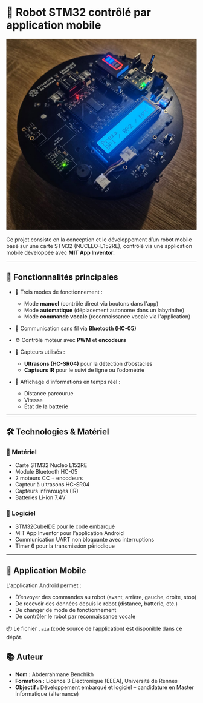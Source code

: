 # 🤖 Robot STM32 contrôlé par application mobile

![Robot](robot.png)

Ce projet consiste en la conception et le développement d’un robot mobile basé sur une carte STM32 (NUCLEO-L152RE), contrôlé via une application mobile développée avec **MIT App Inventor**.

---

## 🚀 Fonctionnalités principales

- 🧠 Trois modes de fonctionnement :
  - Mode **manuel** (contrôle direct via boutons dans l'app)
  - Mode **automatique** (déplacement autonome dans un labyrinthe)
  - Mode **commande vocale** (reconnaissance vocale via l'application)

- 📡 Communication sans fil via **Bluetooth (HC-05)**
- ⚙️ Contrôle moteur avec **PWM** et **encodeurs**
- 📏 Capteurs utilisés :
  - **Ultrasons (HC-SR04)** pour la détection d’obstacles
  - **Capteurs IR** pour le suivi de ligne ou l’odométrie
- 🔋 Affichage d'informations en temps réel :
  - Distance parcourue
  - Vitesse
  - État de la batterie

---

## 🛠️ Technologies & Matériel

### 🔧 Matériel
- Carte STM32 Nucleo L152RE
- Module Bluetooth HC-05
- 2 moteurs CC + encodeurs
- Capteur à ultrasons HC-SR04
- Capteurs infrarouges (IR)
- Batteries Li-ion 7.4V

### 🧰 Logiciel
- STM32CubeIDE pour le code embarqué
- MIT App Inventor pour l’application Android
- Communication UART non bloquante avec interruptions
- Timer 6 pour la transmission périodique

---

## 📱 Application Mobile



L'application Android permet :
- D’envoyer des commandes au robot (avant, arrière, gauche, droite, stop)
- De recevoir des données depuis le robot (distance, batterie, etc.)
- De changer de mode de fonctionnement
- De contrôler le robot par reconnaissance vocale

📦 Le fichier `.aia` (code source de l’application) est disponible dans ce dépôt.

## 📚 Auteur

- **Nom :** Abderrahmane Benchikh  
- **Formation :** Licence 3 Électronique (EEEA), Université de Rennes  
- **Objectif :** Développement embarqué et logiciel – candidature en Master Informatique (alternance)
